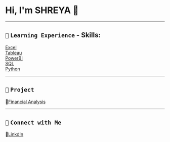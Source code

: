 # Hi, I'm SHREYA 👋  
---

## `📘` **`Learning Experience`** - **Skills**:                             
[Excel](https://github.com/shreyashetty-1/Financial-Analysis.git)                     
[Tableau](https://public.tableau.com/app/profile/shreyashetty./vizzes)                
[PowerBI](https://github.com/shreyashetty-1/PowerBI-.git)                      
[SQL](https://github.com/shreyashetty-1/SQL.git)                     
[Python](https://github.com/shreyashetty-1/Python.git)              

 ---
 

## `📂` **`Project`**                            
🔗[Financial Analysis](https://github.com/shreyashetty-1/Financial-Analysis.git)                      

   ---

## `📧` **`Connect with Me`** 
🔗[LinkdIn](https://www.linkedin.com/in/shreya-shetty-070037245/)




